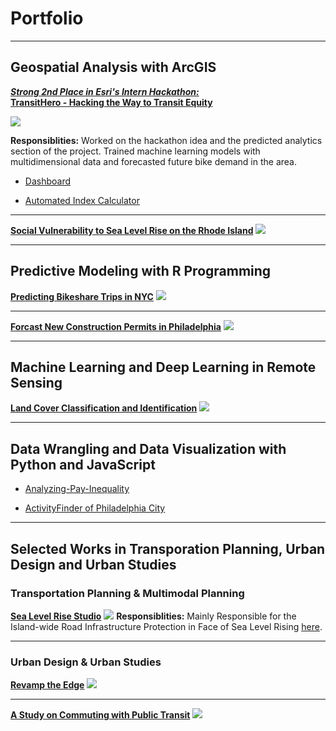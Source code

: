 #  Portfolio

---

## Geospatial Analysis with ArcGIS

**[*Strong 2nd Place in Esri's Intern Hackathon:* <br> TransitHero - Hacking the Way to Transit Equity](https://devpost.com/software/transithero-hacking-the-way-to-transit-equity)**

<img src='images/hackathon.jpg?raw=true'/>

**Responsiblities:** Worked on the hackathon idea and the predicted analytics section of the project. Trained machine learning models with multidimensional data and forecasted future bike demand in the area.

* [Dashboard](https://www.arcgis.com/apps/dashboards/3cbf06578c3748dfbc3ce59b70843838)

* [Automated Index Calculator](https://github.com/skunz42/Esri-Hackathon)

---

**[Social Vulnerability to Sea Level Rise on the Rhode Island](/pdf/ArcPython_workSample_Xintan_Stella_Li.pdf)**
<img src='images/arcpy.png?raw=true'/>

---
## Predictive Modeling with R Programming

**[Predicting Bikeshare Trips in NYC](/projectMarkdown/PredictingBike.html)**
<img src="images/bikeApp.png?raw=true"/>

---

**[Forcast New Construction Permits in Philadelphia](/projectMarkdown/ConstructionPermits.html)**
<img src="images/ConstructionPermits.jpg?raw=true"/>

---

## Machine Learning and Deep Learning in Remote Sensing

**[Land Cover Classification and Identification](/pdf/MUSA_650_Final_Report.pdf)**
<img src="images/remotesensing.png?raw=true"/>

---
## Data Wrangling and Data Visualization with Python and JavaScript

- [Analyzing-Pay-Inequality](https://github.com/rsk2327/PDSG_PayInequality)

- [ActivityFinder of Philadelphia City](https://xintianli.github.io/MUSA611_FinalProject/)

---

## Selected Works in Transporation Planning, Urban Design and Urban Studies

### Transportation Planning & Multimodal Planning 

**[Sea Level Rise Studio](https://drive.google.com/file/d/1bCS2dz1TngQmL_-6ScRok6abb3F3e_ah/view?usp=sharing)**
<img src="images/studio.png?raw=true"/>
**Responsiblities:** Mainly Responsible for the Island-wide Road Infrastructure Protection in Face of Sea Level Rising [here](/pdf/transit_part_studio.pdf). 

---

### Urban Design & Urban Studies 

**[Revamp the Edge](/pdf/Design_Portfolio.pdf)**
<img src="images/ud1.png?raw=true"/>

---

**[A Study on Commuting with Public Transit](/pdf/Commuting_with_Public_Transit.pdf)**
<img src="images/Commuting_with_Public_Transit.jpg?raw=true"/>
